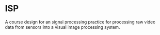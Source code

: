# ISP
A course design for an signal processing practice for processing raw video data from sensors into a visual image processing system.
